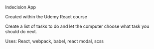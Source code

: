 Indecision App

Created within the Udemy React course

Create a list of tasks to do and let the computer choose what task you should do next.

Uses: React, webpack, babel, react modal, scss